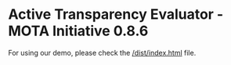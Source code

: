 # Active Transparency Evaluator - MOTA Initiative 0.8.6

For using our demo, please check the [/dist/index.html](/dist/index.html) file.
